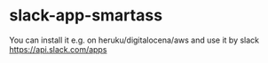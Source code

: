 # slack-app-smartass

You can install it e.g. on heruku/digitalocena/aws and use it by slack https://api.slack.com/apps
